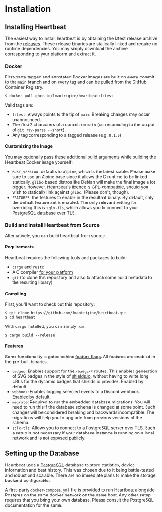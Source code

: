 # Installation

## Installing Heartbeat

The easiest way to install heartbeat is by obtaining the latest release archive from the [releases]. These release
binaries are statically linked and require no runtime dependencies. You may simply download the archive corresponding to
your platform and extract it.

### Docker

First-party tagged and annotated Docker images are built on every commit to the `main` branch and on every tag and can
be pulled from the GitHub Container Registry.

```console
$ docker pull ghcr.io/lmaotrigine/heartbeat:latest
```

Valid tags are:

- `latest`: Always points to the tip of `main`. Breaking changes may occur unannounced.
- The first 7 characters of a commit on `main` (corresponding to the output of `git rev-parse --short`).
- Any tag corresponding to a tagged release (e.g. `0.1.0`)

#### Customizing the Image

You may optionally pass these additional [build arguments] while
building the Heartbeat Docker image yourself:

- `RUST_VERSION`: defaults to `alpine`, which is the latest stable. Please make sure to use an Alpine base since it
  allows the C runtime to be linked statically. `glibc`-based distros like Debian will make the final image a lot
  bigger. However, Heartbeat's [licence] is GPL-compatible, should you wish to statically link against `glibc`. (Please
  don't, though).
- `FEATURES`: the features to enable in the resultant binary. By default, only the default feature set is enabled. The
  only relevant setting for overriding this is `sqlx-tls`, which allows you to connect to your PostgreSQL database over
  TLS.

### Build and Install Heartbeat from Source

Alternatively, you can build heartbeat from source.

#### Requirements

Heartbeat requires the following tools and packages to build:

- `cargo` and `rustc`
- A C compiler [for your platform](https://github.com/rust-lang/cc-rs#compile-time-requirements)
- `git` (to clone this repository and also to attach some build metadata to the resulting library)

#### Compiling

First, you'll want to check out this repository:

```console
$ git clone https://github.com/lmaotrigine/heartbeat.git
$ cd heartbeat
```

With `cargo` installed, you can simply run:

```console
$ cargo build --release
```

#### Features

Some functionality is gated behind [feature flags]. All features are enabled in the pre-built binaries.

- `badges`: Enables support for the `/badge/*` routes. This enables generation of SVG badges in the style of
  [shields.io], without having to write long URLs for the dynamic badges that shields.io provides. Enabled by default.
- `webhook`: Enables logging selected events to a Discord webhook. Enabled by default.
- `migrate`: Required to run the embedded database migrations. You will need to run this if the database schema is
  changed at some point. Such changes will be considered breaking and backwards incompatible. The migrations will help
  you to upgrade from previous versions of the schema.
- `sqlx-tls`: Allows you to connect to a PostgreSQL server over TLS. Such a setup is not necessary if your database
  instance is running on a local network and is not exposed publicly.

## Setting up the Database

Heartbeat uses a [PostgreSQL] database to store statistics, device information and beat history. This was chosen due to
it being battle-tested and robust and scalable. There are no immediate plans to make the storage backend configurable.

A first-party `docker-compose.yml` file is provided to run Heartbeat alongside Postgres on the same docker network on
the same host. Any other setup requires that you bring your own database. Please consult the PostgreSQL documentation
for the same.

[releases]: https://github.com/lmaotrigine/heartbeat/releases
[PostgreSQL]: https://www.postgresql.org
[feature flags]: https://doc.rust-lang.org/stable/cargo/reference/features.html
[shields.io]: https://shields.io
[build arguments]: https://docs.docker.com/build/guide/build-args/
[licence]: https://github.com/lmaotrigine/blob/main/LICENSE
